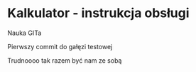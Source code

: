 # Kalkulator - instrukcja obsługi

Nauka GITa

Pierwszy commit do gałęzi testowej

Trudnoooo tak razem być nam ze sobą
